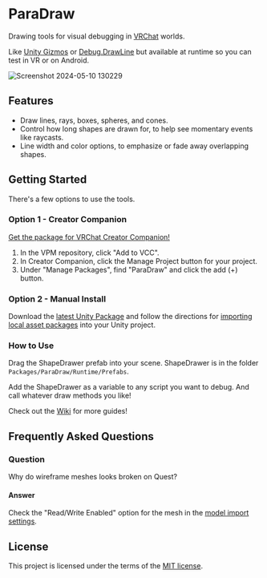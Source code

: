 # ParaDraw

Drawing tools for visual debugging in [VRChat](https://vrchat.com) worlds.

Like [Unity Gizmos](https://docs.unity3d.com/ScriptReference/Gizmos.html) or [Debug.DrawLine](https://docs.unity3d.com/ScriptReference/Debug.DrawLine.html) but available at runtime so you can test in VR or on Android.

![Screenshot 2024-05-10 130229](https://github.com/Vavassor/ParaDraw/assets/8423688/f8fff229-9635-456e-8bc8-f2635c408543)

## Features

- Draw lines, rays, boxes, spheres, and cones.
- Control how long shapes are drawn for, to help see momentary events like raycasts.
- Line width and color options, to emphasize or fade away overlapping shapes.

## Getting Started

There's a few options to use the tools.

### Option 1 - Creator Companion

[Get the package for VRChat Creator Companion!](https://vavassor.github.io/OrchidSealVPM)

1. In the VPM repository, click "Add to VCC".
2. In Creator Companion, click the Manage Project button for your project.
3. Under "Manage Packages", find "ParaDraw" and click the add (+) button.

### Option 2 - Manual Install

Download the [latest Unity Package](https://github.com/vavassor/ParaDraw/releases/latest) and follow the directions for [importing local asset packages](https://docs.unity3d.com/2023.1/Documentation/Manual/AssetPackagesImport.html) into your Unity project.

### How to Use

Drag the ShapeDrawer prefab into your scene. ShapeDrawer is in the folder `Packages/ParaDraw/Runtime/Prefabs`.

Add the ShapeDrawer as a variable to any script you want to debug. And call whatever draw methods you like!

Check out the [Wiki](https://github.com/Vavassor/ParaDraw/wiki) for more guides!

## Frequently Asked Questions

### Question

Why do wireframe meshes looks broken on Quest?

#### Answer

Check the "Read/Write Enabled" option for the mesh in the [model import settings](https://docs.unity3d.com/Manual/FBXImporter-Model.html).

## License

This project is licensed under the terms of the [MIT license](LICENSE.md).

